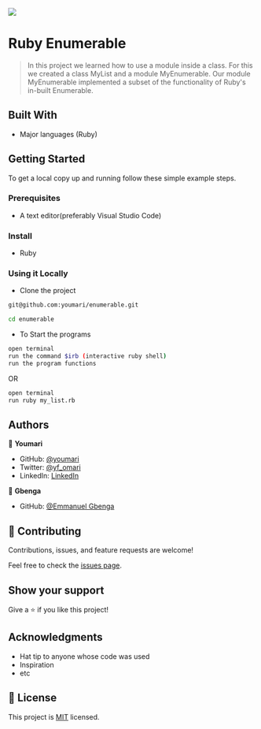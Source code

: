 ![](https://img.shields.io/badge/Enumerable-blueviolet)

# Ruby Enumerable

> In this project we learned how to use a module inside a class. For this we created a class MyList and a module MyEnumerable. Our module MyEnumerable implemented a subset of the functionality of Ruby's in-built Enumerable.


## Built With

- Major languages (Ruby)


## Getting Started

To get a local copy up and running follow these simple example steps.

### Prerequisites
- A text editor(preferably Visual Studio Code)

### Install
- Ruby

### Using it Locally

- Clone the project

```bash 
git@github.com:youmari/enumerable.git

cd enumerable
```

- To Start the programs
```bash
open terminal
run the command $irb (interactive ruby shell)
run the program functions
```

OR 

```bash
open terminal
run ruby my_list.rb
```


## Authors

👤 **Youmari**

- GitHub: [@youmari](https://github.com/youmari)
- Twitter: [@yf_omari](https://twitter.com/yf_omari)
- LinkedIn: [LinkedIn](https://www.linkedin.com/in/yassine-omari-945114190/)


👤 **Gbenga**

- GitHub: [@Emmanuel Gbenga](https://github.com/gbengacode)

## 🤝 Contributing

Contributions, issues, and feature requests are welcome!

Feel free to check the [issues page](../../issues/).

## Show your support

Give a ⭐️ if you like this project!

## Acknowledgments

- Hat tip to anyone whose code was used
- Inspiration
- etc

## 📝 License

This project is [MIT](./MIT.md) licensed.
